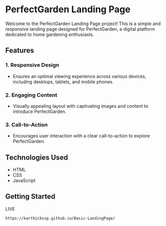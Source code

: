 
# PerfectGarden Landing Page

Welcome to the PerfectGarden Landing Page project! This is a simple and responsive landing page designed for PerfectGarden, a digital platform dedicated to home gardening enthusiasts.

## Features

### 1. Responsive Design
- Ensures an optimal viewing experience across various devices, including desktops, tablets, and mobile phones.

### 2. Engaging Content
- Visually appealing layout with captivating images and content to introduce PerfectGarden.

### 3. Call-to-Action
- Encourages user interaction with a clear call-to-action to explore PerfectGarden.

## Technologies Used

- HTML
- CSS
- JavaScript

## Getting Started

LIVE
   ```bash
  https://karthickssp.github.io/Basic-LandingPage/
